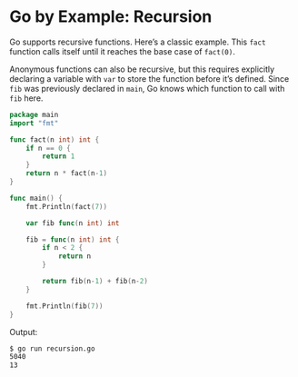# Go by Example: Recursion

Go supports recursive functions. Here’s a classic example. This `fact` function calls itself until it reaches the base case of `fact(0)`. 

Anonymous functions can also be recursive, but this requires explicitly declaring a variable with `var` to store the function before it’s defined. Since `fib` was previously declared in `main`, Go knows which function to call with `fib` here.
 
```go
package main
import "fmt"

func fact(n int) int {
    if n == 0 {
        return 1
    }
    return n * fact(n-1)
}

func main() {
    fmt.Println(fact(7))

    var fib func(n int) int

    fib = func(n int) int {
        if n < 2 {
            return n
        }

        return fib(n-1) + fib(n-2)
    }

    fmt.Println(fib(7))
}
```

Output:

```Bash
$ go run recursion.go 
5040
13
```